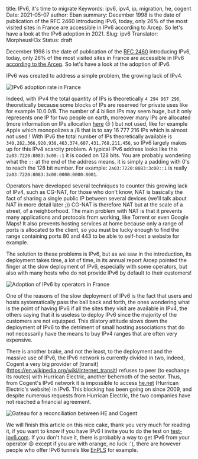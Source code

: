 title: IPv6, it's time to migrate
Keywords: ipv6, ipv4, ip, migration, he, cogent
Date: 2021-05-07
author: Eban
summary: December 1998 is the date of publication of the RFC 2460 introducing IPv6, today, only 26% of the most visited sites in France are accessible in IPv6 according to Arcep. So let's have a look at the IPv6 adoption in 2021.
Slug: ipv6
Translator: MorpheusH3x
Status: draft

December 1998 is the date of publication of the [RFC 2460](https://tools.ietf.org/html/rfc2460) introducing IPv6, today, only 26% of the most visited sites in France are accessible in IPv6 [according to the Arcep](https://www.arcep.fr/cartes-et-donnees/nos-publications-chiffrees/transition-ipv6/barometre-annuel-de-la-transition-vers-ipv6-en-france.html). So let's have a look at the adoption of IPv6.

IPv6 was created to address a simple problem, the growing lack of IPv4.

![IPv6 adoption rate in France](/static/img/ipv6/adoption_ipv6.png)

Indeed, with IPv4 the total quantity of IPs is theoretically `4 294 967 296`, theoretically because some blocks of IPs are reserved for private uses like for example 10.0.0/8. The number of 4 billion IPs may seem huge, but it only represents one IP for two people on earth, moreover many IPs are allocated (more information on IPs allocation [here](https://en.ilearned.eu.org/ips-allocation.html) 😉 ) but not used, like for example Apple which monopolizes a /8 that is to say 16 777 216 IPs which is almost not used ! With IPv6 the total number of IPs theoretically available is `340,282,366,920,938,463,374,607,431,768,211,456`, so IPv6 largely makes up for this IPv4 scarcity problem. A typical IPv6 address looks like this `2a03:7220:8083:3c00::1` it is coded on 128 bits. You are probably wondering what the `::` at the end of the address means, it is simply a padding with 0's to reach the 128 bit number. For example: `2a03:7220:8083:3c00::1` is really `2a03:7220:8083:3c00:0000:0000:0001`.  

Operators have developed several techniques to counter this growing lack of IPv4, such as CG-NAT, for those who don't know, NAT is basically the fact of sharing a single public IP between several devices (we'll talk about NAT in more detail later ;)) CG-NAT is therefore NAT but at the scale of a street, of a neighborhood. The main problem with NAT is that it prevents many applications and protocols from working, like Torrent or even Google Maps! It also prevents hosting services at home because only a range of ports is allocated to the client, so you must be lucky enough to find the range containing ports 80 and 443 to be able to self-host a website for example.

The solution to these problems is IPv6, but as we saw in the introduction, its deployment takes time, a lot of time, in its annual report Arcep pointed the finger at the slow deployment of IPv6, especially with some operators, but also with many hosts who do not provide IPv6 by default to their customers!

![Adoption of IPv6 by operators in France](/static/img/ipv6/adoption_fai.png)

One of the reasons of the slow deployment of IPv6 is the fact that users and hosts systematically pass the ball back and forth, the ones wondering what is the point of having IPv6 if all the sites they visit are available in IPv4, the others saying that it is useless to deploy IPv6 since the majority of the customers are not equipped. This dilatory attitude slows down the deployment of IPv6 to the detriment of small hosting associations that do not necessarily have the means to buy IPv4 ranges that are often very expensive. 

There is another brake, and not the least, to the deployment and the massive use of IPv6, the IPv6 network is currently divided in two, indeed, Cogent a very big provider of [transit] (https://en.wikipedia.org/wiki/Internet_transit) refuses to peer (to exchange its routes) with Hurrican Electric, another behemoth of the sector. Thus, from Cogent's IPv6 network it is impossible to access [he.net](http://he.net) (Hurrican Electric's website) in IPv6. This blocking has been going on since 2009, and despite numerous requests from Hurrican Electric, the two companies have not reached a financial agreement.

![Gateau for a reconciliation between HE and Cogent](/static/img/ipv6/gateau_he.png)

We will finish this article on this nice cake, thank you very much for reading it, if you want to know if you have IPv6 I invite you to do the test on [test-ipv6.com](https://test-ipv6.com/). If you don't have it, there is probably a way to get IPv6 from your operator 😉 except if you are with orange, no luck :'(, there are however people who offer IPv6 tunnels like [EnPLS](https://enpls.org/) for example.
